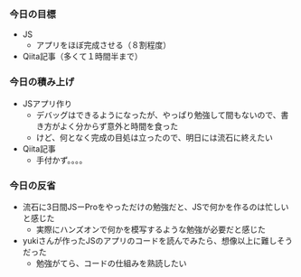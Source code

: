 ### 今日の目標
- JS
  - アプリをほぼ完成させる（８割程度）
- Qiita記事（多くて１時間半まで）

### 今日の積み上げ
- JSアプリ作り
  - デバッグはできるようになったが、やっぱり勉強して間もないので、書き方がよく分からず意外と時間を食った
  - けど、何となく完成の目処は立ったので、明日には流石に終えたい
- Qiita記事
  - 手付かず。。。。

### 今日の反省
- 流石に3日間JSーProをやっただけの勉強だと、JSで何かを作るのは忙しいと感じた
  - 実際にハンズオンで何かを模写するような勉強が必要だと感じた
- yukiさんが作ったJSのアプリのコードを読んでみたら、想像以上に難しそうだった
  - 勉強がてら、コードの仕組みを熟読したい
